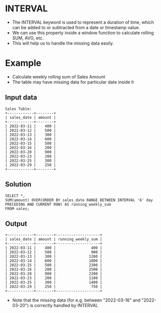# INTERVAL
- The INTERVAL keyword is used to represent a duration of time, which can be added to or subtracted from a date or timestamp value.
- We can use this property inside a window function to calculate rolling SUM, AVG, etc.
- This will help us to handle the missing data easily.

# Example
- Calculate weekly rolling sum of Sales Amount
- The table may have missing data for particular date inside it

## Input data
```
Sales Table:
+------------+--------+
| sales_date | amount |
+------------+--------+
| 2022-03-11 |    400 |
| 2022-03-12 |    500 |
| 2022-03-13 |    300 |
| 2022-03-14 |    600 |
| 2022-03-15 |    500 |
| 2022-03-16 |    200 |
| 2022-03-20 |    900 |
| 2022-03-23 |    200 |
| 2022-03-25 |    300 |
| 2022-03-29 |    250 |
+------------+--------+
```

## Solution

```
SELECT *, 
SUM(amount) OVER(ORDER BY sales_date RANGE BETWEEN INTERVAL '6' day PRECEDING AND CURRENT ROW) AS running_weekly_sum
FROM sales;
```

## Output
```
+------------+--------+--------------------+
| sales_date | amount | running_weekly_sum |
+------------+--------+--------------------+
| 2022-03-11 |    400 |                400 |
| 2022-03-12 |    500 |                900 |
| 2022-03-13 |    300 |               1200 |
| 2022-03-14 |    600 |               1800 |
| 2022-03-15 |    500 |               2300 |
| 2022-03-16 |    200 |               2500 |
| 2022-03-20 |    900 |               2200 |
| 2022-03-23 |    200 |               1100 |
| 2022-03-25 |    300 |               1400 |
| 2022-03-29 |    250 |                750 |
+------------+--------+--------------------+
```

- Note that the missing data (for e.g. between "2022-03-16" and "2022-03-20") is correctly handled by INTERVAL
